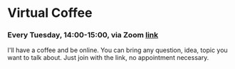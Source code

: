 # Virtual Coffee
### Every Tuesday, 14:00-15:00, via Zoom <a href='https://univienna.zoom.us/j/93796507934?pwd=VFg5dW9JbStPUml6WFVtOWJXV3phQT09'>link</a><br>

I'll have a coffee and be online. You can bring any question, idea, topic you want to talk about. Just join with the link, no appointment necessary.
